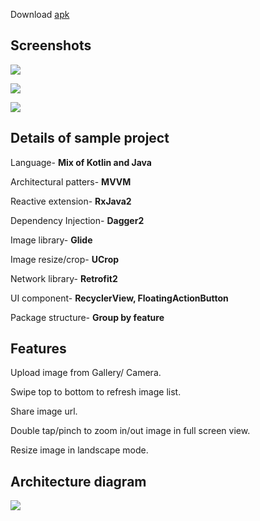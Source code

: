 Download [apk](https://github.com/buddhasaikia/MarsPlayChallenge/blob/master/apk/MarsChallengeBuddhaS-0.1.0.358-20181122-dev-debug.apk)
## Screenshots

![](https://github.com/buddhasaikia/MarsPlayChallenge/blob/master/screenshots/device-2018-11-22-110052.png?raw=true)

![](https://github.com/buddhasaikia/MarsPlayChallenge/blob/master/screenshots/device-2018-11-22-110112.png?raw=true)

![](https://github.com/buddhasaikia/MarsPlayChallenge/blob/master/screenshots/device-2018-11-22-110140.png?raw=true)

## Details of sample project

Language- **Mix of Kotlin and Java**

Architectural patters- **MVVM**

Reactive extension- **RxJava2**

Dependency Injection- **Dagger2**

Image library- **Glide**

Image resize/crop- **UCrop**

Network library- **Retrofit2**

UI component- **RecyclerView, FloatingActionButton**

Package structure- **Group by feature**

## Features

Upload image from Gallery/ Camera.

Swipe top to bottom to refresh image list.

Share image url.

Double tap/pinch to zoom in/out image in full screen view.

Resize image in landscape mode.


## Architecture diagram
![](https://github.com/buddhasaikia/MarsPlayChallenge/blob/master/diagram/marsplay_challenge_arch_diagram.png?raw=true)
